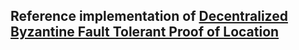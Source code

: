 ## Reference implementation of [Decentralized Byzantine Fault Tolerant Proof of Location](https://www.researchgate.net/publication/346312685_Decentralized_Byzantine_Fault_Tolerant_Proof_of_Location)
